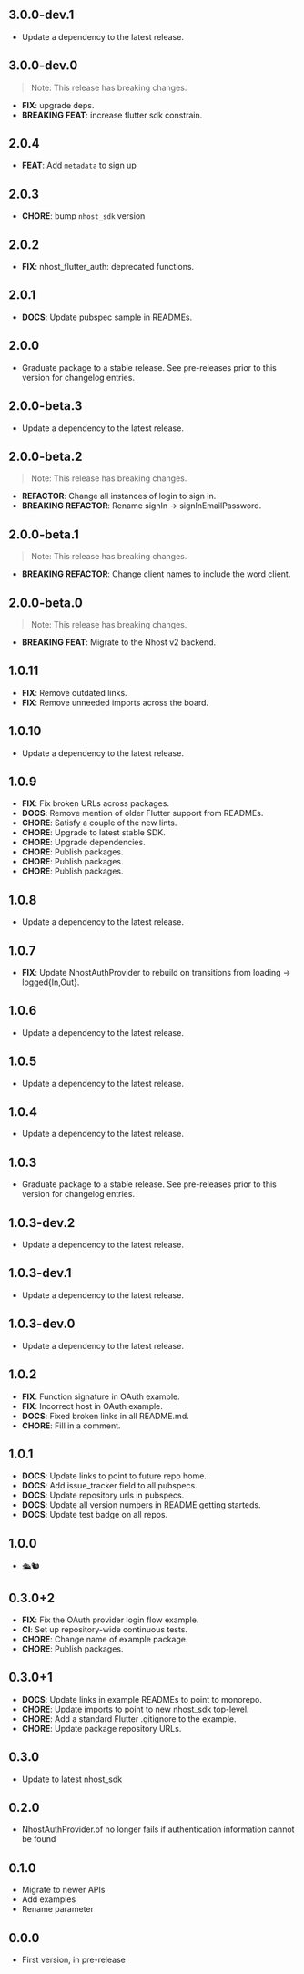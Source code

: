 ## 3.0.0-dev.1

 - Update a dependency to the latest release.

## 3.0.0-dev.0

> Note: This release has breaking changes.

 - **FIX**: upgrade deps.
 - **BREAKING** **FEAT**: increase flutter sdk constrain.

## 2.0.4

- **FEAT**: Add `metadata` to sign up

## 2.0.3

- **CHORE**: bump `nhost_sdk` version

## 2.0.2

- **FIX**: nhost_flutter_auth: deprecated functions.

## 2.0.1

- **DOCS**: Update pubspec sample in READMEs.

## 2.0.0

- Graduate package to a stable release. See pre-releases prior to this version for changelog entries.

## 2.0.0-beta.3

- Update a dependency to the latest release.

## 2.0.0-beta.2

> Note: This release has breaking changes.

- **REFACTOR**: Change all instances of login to sign in.
- **BREAKING** **REFACTOR**: Rename signIn -> signInEmailPassword.

## 2.0.0-beta.1

> Note: This release has breaking changes.

- **BREAKING** **REFACTOR**: Change client names to include the word client.

## 2.0.0-beta.0

> Note: This release has breaking changes.

- **BREAKING** **FEAT**: Migrate to the Nhost v2 backend.

## 1.0.11

- **FIX**: Remove outdated links.
- **FIX**: Remove unneeded imports across the board.

## 1.0.10

- Update a dependency to the latest release.

## 1.0.9

- **FIX**: Fix broken URLs across packages.
- **DOCS**: Remove mention of older Flutter support from READMEs.
- **CHORE**: Satisfy a couple of the new lints.
- **CHORE**: Upgrade to latest stable SDK.
- **CHORE**: Upgrade dependencies.
- **CHORE**: Publish packages.
- **CHORE**: Publish packages.
- **CHORE**: Publish packages.

## 1.0.8

- Update a dependency to the latest release.

## 1.0.7

- **FIX**: Update NhostAuthProvider to rebuild on transitions from loading -> logged{In,Out}.

## 1.0.6

- Update a dependency to the latest release.

## 1.0.5

- Update a dependency to the latest release.

## 1.0.4

- Update a dependency to the latest release.

## 1.0.3

- Graduate package to a stable release. See pre-releases prior to this version for changelog entries.

## 1.0.3-dev.2

- Update a dependency to the latest release.

## 1.0.3-dev.1

- Update a dependency to the latest release.

## 1.0.3-dev.0

- Update a dependency to the latest release.

## 1.0.2

- **FIX**: Function signature in OAuth example.
- **FIX**: Incorrect host in OAuth example.
- **DOCS**: Fixed broken links in all README.md.
- **CHORE**: Fill in a comment.

## 1.0.1

- **DOCS**: Update links to point to future repo home.
- **DOCS**: Add issue_tracker field to all pubspecs.
- **DOCS**: Update repository urls in pubspecs.
- **DOCS**: Update all version numbers in README getting starteds.
- **DOCS**: Update test badge on all repos.

## 1.0.0

- 🛳🐿

## 0.3.0+2

- **FIX**: Fix the OAuth provider login flow example.
- **CI**: Set up repository-wide continuous tests.
- **CHORE**: Change name of example package.
- **CHORE**: Publish packages.

## 0.3.0+1

- **DOCS**: Update links in example READMEs to point to monorepo.
- **CHORE**: Update imports to point to new nhost_sdk top-level.
- **CHORE**: Add a standard Flutter .gitignore to the example.
- **CHORE**: Update package repository URLs.

## 0.3.0

- Update to latest nhost_sdk

## 0.2.0

- NhostAuthProvider.of no longer fails if authentication information cannot be
  found

## 0.1.0

- Migrate to newer APIs
- Add examples
- Rename parameter

## 0.0.0

- First version, in pre-release

